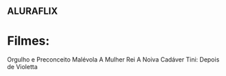 ## ALURAFLIX

# Filmes:
Orgulho e Preconceito
Malévola
A Mulher Rei
A Noiva Cadáver
Tini: Depois de Violetta
